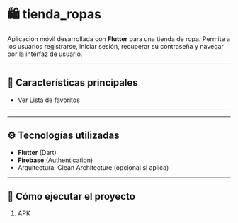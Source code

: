 # 🛍️ tienda_ropas

Aplicación móvil desarrollada con **Flutter** para una tienda de ropa. Permite a los usuarios registrarse, iniciar sesión, recuperar su contraseña y navegar por la interfaz de usuario.

---

## 🚀 Características principales


- Ver Lista de favoritos

---


---

## ⚙️ Tecnologías utilizadas

- **Flutter** (Dart)
- **Firebase** (Authentication)
- Arquitectura: Clean Architecture (opcional si aplica)

---

## 🧪 Cómo ejecutar el proyecto

1. APK
   
